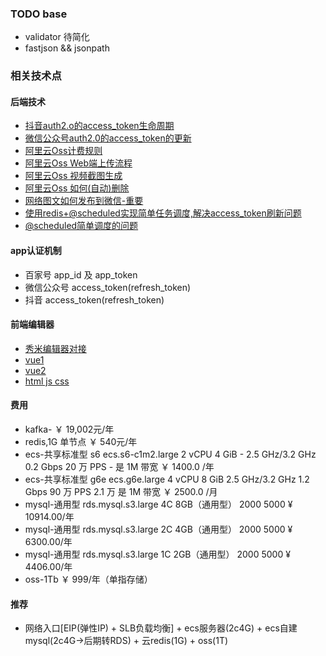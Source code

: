 
### TODO base

- validator 待简化
- fastjson && jsonpath

### 相关技术点

#### 后端技术

- [抖音auth2.o的access_token生命周期](https://www.it610.com/article/1287591770242199552.htm)
- [微信公众号auth2.0的access_token的更新]()
- [阿里云Oss计费规则](https://help.aliyun.com/document_detail/59636.html?spm=a2c4g.11186623.6.570.6ba1218cHaht0O)
- [阿里云Oss Web端上传流程](https://help.aliyun.com/document_detail/31926.html?spm=a2c4g.11186623.6.643.75a76212ODpfe2)
- [阿里云Oss 视频截图生成](https://help.aliyun.com/document_detail/64555.html?spm=a2c4g.11186623.6.1743.1f65218ctlXyqO)
- [阿里云Oss 如何(自动)删除](https://developer.aliyun.com/ask/206686)
- [网络图文如何发布到微信-重要](https://www.cnblogs.com/gogood/p/6544439.html)
- [使用redis+@scheduled实现简单任务调度,解决access_token刷新问题](https://www.cnblogs.com/slowcity/p/11671231.html)
- [@scheduled简单调度的问题](https://www.cnblogs.com/muxi0407/p/11936221.html)


#### app认证机制

- 百家号 app_id 及 app_token
- 微信公众号 access_token(refresh_token)
- 抖音 access_token(refresh_token)

#### 前端编辑器

- [秀米编辑器对接](https://r.xiumi.us/board/v5/2a5va/16516964)
- [vue1](https://www.bilibili.com/video/BV11s411A7h6/?spm_id_from=333.788.videocard.0)
- [vue2](https://www.runoob.com/vue2/vue-tutorial.html)
- [html js css](https://www.bilibili.com/video/av96953550/?spm_id_from=333.788.b_636f6d6d656e74.29)

#### 费用

- kafka- ￥ 19,002元/年
- redis,1G 单节点 ￥ 540元/年
- ecs-共享标准型 s6 	ecs.s6-c1m2.large	2 vCPU	4 GiB	-	2.5 GHz/3.2 GHz	0.2 Gbps	20 万 PPS	-	是	1M 带宽 ￥ 1400.0 /年
- ecs-共享标准型 g6e  	ecs.g6e.large	4 vCPU	8 GiB	2.5 GHz/3.2 GHz	1.2 Gbps	90 万 PPS	2.1 万	是	1M 带宽 ￥ 2500.0 /月
- mysql-通用型 rds.mysql.s3.large 4C 8GB（通用型） 2000 5000  ¥ 10914.00/年
- mysql-通用型 rds.mysql.s3.large 2C 4GB（通用型） 2000 5000  ¥ 6300.00/年
- mysql-通用型 rds.mysql.s3.large 1C 2GB（通用型） 2000 5000  ¥ 4406.00/年
- oss-1Tb ￥ 999/年（单指存储）

#### 推荐

- 网络入口[EIP(弹性IP) + SLB负载均衡] + ecs服务器(2c4G) + ecs自建mysql(2c4G->后期转RDS) + 云redis(1G) + oss(1T)

